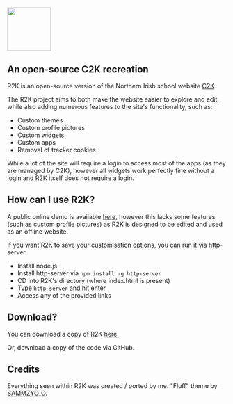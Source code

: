 # <img src="https://user-images.githubusercontent.com/126778577/230227567-2bf90e42-f0fd-4b55-8d13-6089548e6f0a.png" width="100">
## An open-source C2K recreation

R2K is an open-source version of the Northern Irish school website [C2K](https://www.c2kschools.net). 

The R2K project aims to both make the website easier to explore and edit, while also adding numerous features to the site's functionality, such as:

- Custom themes
- Custom profile pictures
- Custom widgets
- Custom apps
- Removal of tracker cookies

While a lot of the site will require a login to access most of the apps (as they are managed by C2K), however all widgets work perfectly fine without a login and R2K itself does not require a login.

## How can I use R2K?
A public online demo is available [here,](https://vlri4.github.io/WebsiteProject/r2k.html) however this lacks some features (such as custom profile pictures) as R2K is designed to be edited and used as an offline website.

If you want R2K to save your customisation options, you can run it via http-server.
- Install node.js
- Install http-server via `npm install -g http-server`
- CD into R2K's directory (where index.html is present)
- Type `http-server` and hit enter
- Access any of the provided links

## Download?
You can download a copy of R2K [here.](https://github.com/vlri4/R2K/releases)

Or, download a copy of the code via GitHub.

## Credits
Everything seen within R2K was created / ported by me. "Fluff" theme by [SAMMZYO_O.](https://sammzy404.newgrounds.com/)

